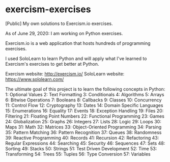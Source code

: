 # exercism-exercises
[Public] My own solutions to Exercism.io exercises.

As of June 29, 2020: I am working on Python exercises.

Exercism.io is a web application that hosts hundreds of programming exercises.

I used SoloLearn to learn Python and will apply what I've learned to Exercism's exercises to get better at Python.

Exercism website: http://exercism.io/
SoloLearn website: https://www.sololearn.com/

The ultimate goal of this project is to learn the following concepts in Python:
1: Optional Values
2: Text Formatting
3: Conditionals
4: Algorithms
5: Arrays
6: Bitwise Operations
7: Booleans
8: Callbacks
9: Classes
10: Concurrency
11: Control Flow
12: Cryptography
13: Dates
14: Domain Specific Languages
15: Enumerations
16: Equality
17: Events
18: Exception Handling
19: Files
20: Filtering
21: Floating Point Numbers
22: Functional Programming
23: Games
24: Globalization
25: Graphs
26: Integers
27: Lists
28: Logic
29: Loops
30: Maps
31: Math
32: Matrices
33: Object-Oriented Programming
34: Parsing
35: Pattern Matching
36: Pattern Recognition
37: Queues
38: Randomness
39: Reactive Programming
40: Records
41: Recursion
42: Refactoring
43: Regular Expressions
44: Searching
45: Security
46: Sequences
47: Sets
48: Sorting
49: Stacks
50: Strings
51: Test Driven Development
52: Time
53: Transforming
54: Trees
55: Tuples
56: Type Conversion
57: Variables
